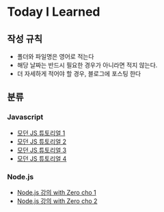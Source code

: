 # Today I Learned

## 작성 규칙
- 폴더와 파일명은 영어로 적는다
- 해당 날짜는 반드시 필요한 경우가 아니라면 적지 않는다.
- 더 자세하게 적어야 할 경우, 블로그에 포스팅 한다

## 분류

### Javascript
- [모던 JS 튜토리얼 1](https://github.com/sirin0762/TIL/blob/main/Javascript/1_javascript.md)
- [모던 JS 튜토리얼 2](https://github.com/sirin0762/TIL/blob/main/Javascript/2_javascript.md)
- [모던 JS 튜토리얼 3](https://github.com/sirin0762/TIL/blob/main/Javascript/3_javascript.md)
- [모던 JS 튜토리얼 4](https://github.com/sirin0762/TIL/blob/main/Javascript/4_javascript.md)


### Node.js
- [Node.js 강의 with Zero cho 1](https://github.com/sirin0762/TIL/blob/main/Nodejs/1_start_node.md)
- [Node.js 강의 with Zero cho 2](https://github.com/sirin0762/TIL/blob/main/Nodejs/2_javascript.md)
